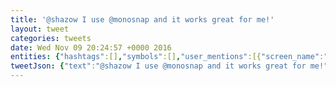 ```yaml
---
title: '@shazow I use @monosnap and it works great for me!'
layout: tweet
categories: tweets
date: Wed Nov 09 20:24:57 +0000 2016
entities: {"hashtags":[],"symbols":[],"user_mentions":[{"screen_name":"shazow","name":"Andrey 🦃 Petrov","id":796601,"id_str":"796601","indices":[0,7]},{"screen_name":"monosnap","name":"Monosnap","id":506343661,"id_str":"506343661","indices":[14,23]}],"urls":[]}
tweetJson: {"text":"@shazow I use @monosnap and it works great for me!"}
---
```

